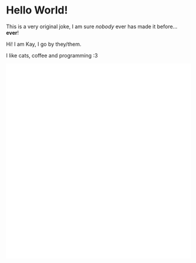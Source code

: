 # Hello World!

This is a very original joke, I am sure *nobody* ever has made it before... **ever**!

Hi! I am Kay, I go by they/them.

I like cats, coffee and programming :3

<img align="center" src="/github-metrics.svg" alt="GitHub Metrics">
